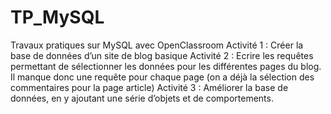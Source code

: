 # TP_MySQL
Travaux pratiques sur MySQL avec OpenClassroom
Activité 1 : Créer la base de données d’un site de blog basique
Activité 2 : Ecrire les requêtes permettant de sélectionner les données pour les différentes pages du blog. Il manque donc une requête pour chaque page (on a déjà la sélection des commentaires pour la page article)
Activité 3 : Améliorer la base de données, en y ajoutant une série d’objets et de comportements.
